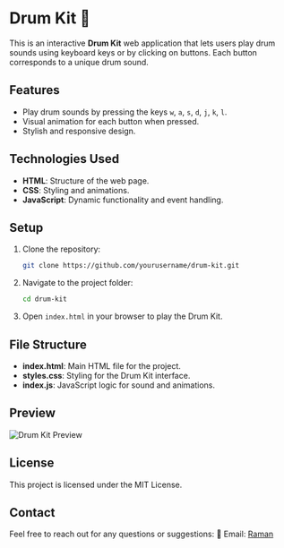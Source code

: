 # Drum Kit 🥁

This is an interactive **Drum Kit** web application that lets users play drum sounds using keyboard keys or by clicking on buttons. Each button corresponds to a unique drum sound.

## Features
- Play drum sounds by pressing the keys `w`, `a`, `s`, `d`, `j`, `k`, `l`.
- Visual animation for each button when pressed.
- Stylish and responsive design.

## Technologies Used
- **HTML**: Structure of the web page.
- **CSS**: Styling and animations.
- **JavaScript**: Dynamic functionality and event handling.

## Setup
1. Clone the repository:
   ```bash
   git clone https://github.com/yourusername/drum-kit.git
   ```
2. Navigate to the project folder:
   ```bash
   cd drum-kit
   ```
3. Open `index.html` in your browser to play the Drum Kit.

## File Structure
- **index.html**: Main HTML file for the project.
- **styles.css**: Styling for the Drum Kit interface.
- **index.js**: JavaScript logic for sound and animations.

## Preview
![Drum Kit Preview](images/drum-kit-preview.png)

## License
This project is licensed under the MIT License.

## Contact
Feel free to reach out for any questions or suggestions:
📧 Email: [Raman](mailto:ramannishad@myyahoo.com)

